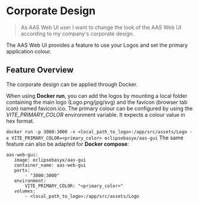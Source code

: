 # Corporate Design
>As AAS Web UI user
>I want to change the look of the AAS Web UI according to my company's corporate design.

The AAS Web UI provides a feature to use your Logos and set the primary application colour.

## Feature Overview
The corporate design can be applied through Docker.

When using **Docker run**, you can add the logos by mounting a local folder containing the main logo (Logo.png/jpg/svg) and the favicon (browser tab icon) named favicon.ico. The primary colour can be configured by using the *VITE_PRIMARY_COLOR* environment variable. It expects a colour value in hex format.

`docker run -p 3000:3000 -v <local_path_to_logo>:/app/src/assets/Logo -e VITE_PRIMARY_COLOR=<primary_color> eclipsebasyx/aas-gui`
The same feature can also be adapted for **Docker compose**:
```
aas-web-gui:
   image: eclipsebasyx/aas-gui
   container_name: aas-web-gui
   ports:
       - "3000:3000"
   environment:
       VITE_PRIMARY_COLOR: "<primary_color>"
   volumes:
       - <local_path_to_logo>:/app/src/assets/Logo
```